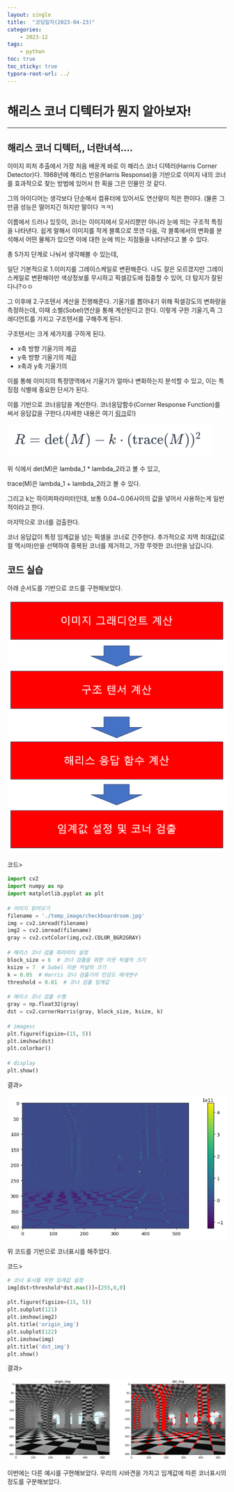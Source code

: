 ```yaml
---
layout: single
title:  "코딩일지(2023-04-23)"
categories: 
    - 2023-12
tags:
    - python
toc: true
toc_sticky: true
typora-root-url: ../
---
```




# 해리스 코너 디텍터가 뭔지 알아보자!

<hr>




## 해리스 코너 디텍터,, 너란녀석....

이미지 피처 추출에서 가장 처음 배운게 바로 이 해리스 코너 디텍러(Harris Corner Detector)다. 1988년에  해리스 반응(Harris Response)을 기반으로 이미지 내의 코너를 효과적으로 찾는 방법에 있어서 한 획을 그은 인물인 것 같다.

그의 아이디어는 생각보다 단순해서 컴퓨터에 있어서도 연산량이 적은 편이다. (물론 그만큼 성능은 떨어지긴 하지만 말이다 ㅋㅋ)



이름에서 드러나 있듯이,  코너는 이미지에서 모서리뿐만 아니라 눈에 띄는 구조적 특징을 나타낸다. 쉽게 말해서 이미지를 작게 블록으로 쪼갠 다음, 각 블록에서의 변화를 분석해서 어떤 물체가 있으면 이에 대한 눈에 띄는 지점들을 나타낸다고 볼 수 있다.



총 5가지 단계로 나눠서 생각해볼 수 있는데, 

일단 기본적으로 1.이미지를 그레이스케일로 변환해준다. 나도 잘은 모르겠지만 그레이스케일로 변환해야만 색상정보를 무시하고 픽셀강도에 집중할 수 있어, 더 탐지가 잘된다나?ㅇㅇ

그 이후에 2.구조텐서 계산을 진행해준다. 기울기를 뽑아내기 위해 픽셀강도의 변화량을 측정하는데, 이때 소벨(Sobel)연산을 통해 계산된다고 한다. 이렇게 구한 기울기,즉 그래디언트를 가지고 구조텐서를 구해주게 된다.

구조텐서는 크게 세가지를 구하게 된다.

- x축 방향 기울기의 제곱
- y축 방향 기울기의 제곱
- x축과 y축 기울기의 

이를 통해 이미지의 특정영역에서 기울기가 얼마나 변화하는지 분석할 수 있고, 이는 특징점 식별에 중요한 단서가 된다.

이를 기반으로 코너응답을 계산한다. 코너응답함수(Corner Response Function)를 써서 응답값을 구한다.(자세한 내용은 여기 [링크](https://medium.com/@koushikkushal95/beyond-pixels-mastering-advanced-image-processing-in-computer-vision-e903535440a5)로!)

![img](/images/2024-04-23-codinglog(97)/15CqFMlmRD6f-hqhIE4MaUA.png)

위 식에서 det(M)은 lambda_1 * lambda_2라고 볼 수 있고,

trace(M)은 lambda_1 + lambda_2라고 볼 수 있다.

그리고 k는 하이퍼파라미터인데, 보통 0.04~0.06사이의 값을 넣어서 사용하는게 일반적이라고 한다.

마지막으로 코너를 검출한다.

코너 응답값이 특정 임계값을 넘는 픽셀을 코너로 간주한다. 추가적으로 지역 최대값(로컬 맥시마)만을 선택하여 중복된 코너를 제거하고, 가장 뚜렷한 코너만을 남깁니다.

## 코드 실습

아래 순서도를 기반으로 코드를 구현해보았다.

![image-20240428081215157](/images/2024-04-23-codinglog(97)/image-20240428081215157.png)

코드>

```python
import cv2
import numpy as np
import matplotlib.pyplot as plt

# 이미지 읽어오기
filename = './temp_image/checkboardroom.jpg'
img = cv2.imread(filename)
img2 = cv2.imread(filename)
gray = cv2.cvtColor(img,cv2.COLOR_BGR2GRAY)

# 해리스 코너 검출 파라미터 설정
block_size = 6  # 코너 검출을 위한 이웃 픽셀의 크기
ksize = 7  # Sobel 미분 커널의 크기
k = 0.05  # Harris 코너 검출기의 민감도 매개변수
threshold = 0.01  # 코너 검출 임계값

# 해리스 코너 검출 수행
gray = np.float32(gray)
dst = cv2.cornerHarris(gray, block_size, ksize, k)

# imagesc
plt.figure(figsize=(15, 5))
plt.imshow(dst)
plt.colorbar()

# display
plt.show()
```

결과>

![image-20240428081432897](/images/2024-04-23-codinglog(97)/image-20240428081432897.png)

위 코드를 기반으로 코너표시를 해주었다.

코드>

```python
# 코너 표시를 위한 임계값 설정
img[dst>threshold*dst.max()]=[255,0,0]

plt.figure(figsize=(15, 5))
plt.subplot(121)
plt.imshow(img2)
plt.title('origin_img')
plt.subplot(122)
plt.imshow(img)
plt.title('dst_img')
plt.show()
```

결과>

![test_2_0](/images/2024-04-23-codinglog(97)/test_2_0.png)



이번에는 다른 예시를 구현해보았다. 우리의 시바견을 가지고 임계값에 따른 코너표시의 정도를 구분해보았다.





